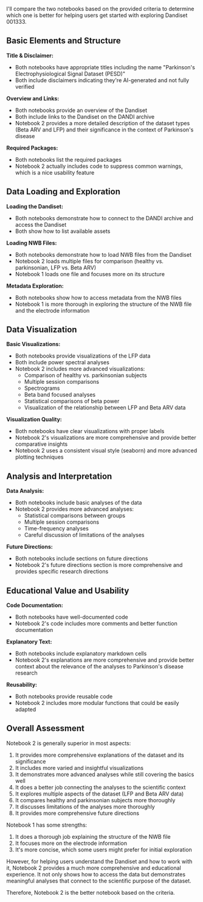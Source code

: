 I'll compare the two notebooks based on the provided criteria to determine which one is better for helping users get started with exploring Dandiset 001333.

## Basic Elements and Structure

**Title & Disclaimer:**
- Both notebooks have appropriate titles including the name "Parkinson's Electrophysiological Signal Dataset (PESD)"
- Both include disclaimers indicating they're AI-generated and not fully verified

**Overview and Links:**
- Both notebooks provide an overview of the Dandiset
- Both include links to the Dandiset on the DANDI archive
- Notebook 2 provides a more detailed description of the dataset types (Beta ARV and LFP) and their significance in the context of Parkinson's disease

**Required Packages:**
- Both notebooks list the required packages
- Notebook 2 actually includes code to suppress common warnings, which is a nice usability feature

## Data Loading and Exploration

**Loading the Dandiset:**
- Both notebooks demonstrate how to connect to the DANDI archive and access the Dandiset
- Both show how to list available assets

**Loading NWB Files:**
- Both notebooks demonstrate how to load NWB files from the Dandiset
- Notebook 2 loads multiple files for comparison (healthy vs. parkinsonian, LFP vs. Beta ARV)
- Notebook 1 loads one file and focuses more on its structure

**Metadata Exploration:**
- Both notebooks show how to access metadata from the NWB files
- Notebook 1 is more thorough in exploring the structure of the NWB file and the electrode information

## Data Visualization

**Basic Visualizations:**
- Both notebooks provide visualizations of the LFP data
- Both include power spectral analyses
- Notebook 2 includes more advanced visualizations:
  - Comparison of healthy vs. parkinsonian subjects
  - Multiple session comparisons
  - Spectrograms
  - Beta band focused analyses
  - Statistical comparisons of beta power
  - Visualization of the relationship between LFP and Beta ARV data

**Visualization Quality:**
- Both notebooks have clear visualizations with proper labels
- Notebook 2's visualizations are more comprehensive and provide better comparative insights
- Notebook 2 uses a consistent visual style (seaborn) and more advanced plotting techniques

## Analysis and Interpretation

**Data Analysis:**
- Both notebooks include basic analyses of the data
- Notebook 2 provides more advanced analyses:
  - Statistical comparisons between groups
  - Multiple session comparisons
  - Time-frequency analyses
  - Careful discussion of limitations of the analyses

**Future Directions:**
- Both notebooks include sections on future directions
- Notebook 2's future directions section is more comprehensive and provides specific research directions

## Educational Value and Usability

**Code Documentation:**
- Both notebooks have well-documented code
- Notebook 2's code includes more comments and better function documentation

**Explanatory Text:**
- Both notebooks include explanatory markdown cells
- Notebook 2's explanations are more comprehensive and provide better context about the relevance of the analyses to Parkinson's disease research

**Reusability:**
- Both notebooks provide reusable code
- Notebook 2 includes more modular functions that could be easily adapted

## Overall Assessment

Notebook 2 is generally superior in most aspects:
1. It provides more comprehensive explanations of the dataset and its significance
2. It includes more varied and insightful visualizations
3. It demonstrates more advanced analyses while still covering the basics well
4. It does a better job connecting the analyses to the scientific context 
5. It explores multiple aspects of the dataset (LFP and Beta ARV data)
6. It compares healthy and parkinsonian subjects more thoroughly
7. It discusses limitations of the analyses more thoroughly
8. It provides more comprehensive future directions

Notebook 1 has some strengths:
1. It does a thorough job explaining the structure of the NWB file
2. It focuses more on the electrode information
3. It's more concise, which some users might prefer for initial exploration

However, for helping users understand the Dandiset and how to work with it, Notebook 2 provides a much more comprehensive and educational experience. It not only shows how to access the data but demonstrates meaningful analyses that connect to the scientific purpose of the dataset.

Therefore, Notebook 2 is the better notebook based on the criteria.